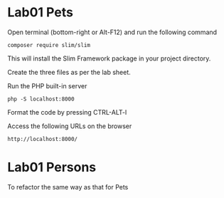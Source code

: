 # Lab01 Pets

Open terminal (bottom-right or Alt-F12) and run the following command
```$xslt
composer require slim/slim
```
This will install the Slim Framework package in your project directory.

Create the three files as per the lab sheet.

Run the PHP built-in server
```$xslt
php -S localhost:8000
```

Format the code by pressing CTRL-ALT-l

Access the following URLs on the browser
```$xslt
http://localhost:8000/
```

# Lab01 Persons
To refactor the same way as that for Pets